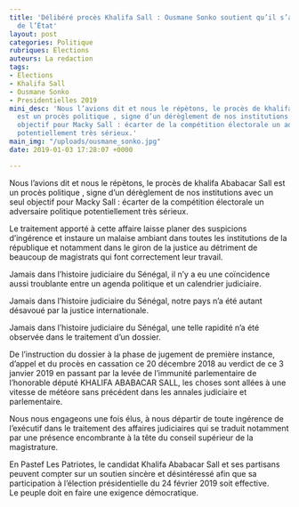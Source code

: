 ```yaml
---
title: 'Délibéré procès Khalifa Sall : Ousmane Sonko soutient qu’il s’agit d’une manigance
  de l’État'
layout: post
categories: Politique
rubriques: Elections
auteurs: La redaction
tags:
- Elections
- Khalifa Sall
- Ousmane Sonko
- Presidentielles 2019
mini_desc: 'Nous l’avions dit et nous le répètons, le procès de khalifa Ababacar Sall
  est un procès politique , signe d’un dérèglement de nos institutions avec un seul
  objectif pour Macky Sall : écarter de la compétition électorale un adversaire politique
  potentiellement très sérieux.'
main_img: "/uploads/ousmane_sonko.jpg"
date: 2019-01-03 17:28:07 +0000

---
```

Nous l’avions dit et nous le répètons, le procès de khalifa Ababacar Sall est un procès politique , signe d’un dérèglement de nos institutions avec un seul objectif pour Macky Sall : écarter de la compétition électorale un adversaire politique potentiellement très sérieux.

Le traitement apporté à cette affaire laisse planer des suspicions d’ingérence et instaure un malaise ambiant dans toutes les institutions de la république et notamment dans le giron de la justice au détriment de beaucoup de magistrats qui font correctement leur travail.

Jamais dans l’histoire judiciaire du Sénégal, il n’y a eu une coïncidence aussi troublante entre un agenda politique et un calendrier judiciaire.

Jamais dans l’histoire judiciaire du Sénégal, notre pays n’a été autant désavoué par la justice internationale.

Jamais dans l’histoire judiciaire du Sénégal, une telle rapidité n’a été observée dans le traitement d’un dossier.

De l’instruction du dossier à la phase de jugement de première instance, d’appel et du procès en cassation ce 20 décembre 2018 au verdict de ce 3 janvier 2019 en passant par la levée de l’immunité parlementaire de l’honorable député KHALIFA ABABACAR SALL, les choses sont allées à une vitesse de météore sans précédent dans les annales judiciaire et parlementaire.

Nous nous engageons une fois élus, à nous départir de toute ingérence de l’exécutif dans le traitement des affaires judiciaires qui se traduit notamment par une présence encombrante à la tête du conseil supérieur de la magistrature.

En Pastef Les Patriotes, le candidat Khalifa Ababacar Sall et ses partisans peuvent compter sur un soutien sincère et désintéressé afin que sa participation à l’élection présidentielle du 24 février 2019 soit effective.  
Le peuple doit en faire une exigence démocratique.